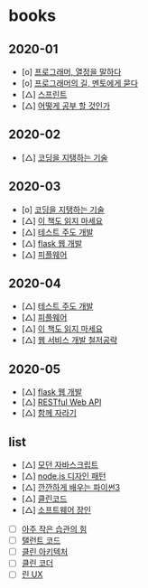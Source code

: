 # books

## 2020-01

- [o] <a href="https://www.aladin.co.kr/shop/wproduct.aspx?ItemId=14635471">프로그래머, 열정을 말하다 </a>
- [o] <a href="https://www.aladin.co.kr/shop/wproduct.aspx?ItemId=7415431">프로그래머의 길, 멘토에게 묻다 </a>
- [△] <a href="https://www.aladin.co.kr/shop/wproduct.aspx?ItemId=74920583">스프린트</a>
- [△] <a href="https://www.aladin.co.kr/shop/wproduct.aspx?ItemId=49588358">어떻게 공부 할 것인가</a>

## 2020-02

- [△] <a href="https://www.aladin.co.kr/shop/wproduct.aspx?ItemId=31679090">코딩을 지탱하는 기술 </a>

## 2020-03

- [o] <a href="https://www.aladin.co.kr/shop/wproduct.aspx?ItemId=31679090">코딩을 지탱하는 기술 </a>
- [△] <a href="https://www.aladin.co.kr/shop/wproduct.aspx?ItemId=174227910">이 책도 읽지 마세요 </a>
- [△] <a href="https://www.aladin.co.kr/shop/wproduct.aspx?ItemId=37469717">테스트 주도 개발</a>
- [△] <a href="https://www.aladin.co.kr/shop/wproduct.aspx?ItemId=90263000">flask 웹 개발</a>
- [△] <a href="https://www.aladin.co.kr/shop/wproduct.aspx?ItemId=43132954">피플웨어</a>

## 2020-04

- [△] <a href="https://www.aladin.co.kr/shop/wproduct.aspx?ItemId=37469717">테스트 주도 개발</a>
- [△] <a href="https://www.aladin.co.kr/shop/wproduct.aspx?ItemId=43132954">피플웨어</a>
- [△] <a href="https://www.aladin.co.kr/shop/wproduct.aspx?ItemId=174227910">이 책도 읽지 마세요 </a>
- [△] <a href="https://www.aladin.co.kr/shop/wproduct.aspx?ItemId=38880484">웹 서비스 개발 철저공략 </a>

## 2020-05

- [△] <a href="https://www.aladin.co.kr/shop/wproduct.aspx?ItemId=90263000">flask 웹 개발</a>
- [△] <a href="https://www.aladin.co.kr/shop/wproduct.aspx?ItemId=65747649">RESTful Web API</a>
- [△] <a href="https://www.aladin.co.kr/shop/wproduct.aspx?ItemId=175977462">함께 자라기 </a>

## list

- [△] <a href="https://www.aladin.co.kr/shop/wproduct.aspx?ItemId=122260559">모던 자바스크립트</a>
- [△] <a href="https://www.aladin.co.kr/shop/wproduct.aspx?ItemId=170174305">node.js 디자인 패턴</a>
- [△] <a href="https://www.aladin.co.kr/shop/wproduct.aspx?ItemId=179103585">깐깐하게 배우는 파이썬3</a>
- [△] <a href="https://www.aladin.co.kr/shop/wproduct.aspx?ItemId=34083680">클린코드</a>
- [△] <a href="https://www.aladin.co.kr//wproduct.aspx?ItemId=66925855">소프트웨어 장인</a>

- [ ] <a href="https://www.aladin.co.kr/shop/wproduct.aspx?ItemId=182285146">아주 작은 습관의 힘 </a>
- [ ] <a href="https://www.aladin.co.kr/shop/wproduct.aspx?ItemId=4101734">탤런트 코드</a>
- [ ] <a href="https://www.aladin.co.kr/shop/wproduct.aspx?ItemId=202322454">클린 아키텍처 </a>
- [ ] <a href="https://www.aladin.co.kr/shop/wproduct.aspx?ItemId=86619346">클린 코더</a>
- [ ] <a href="https://www.aladin.co.kr/shop/wproduct.aspx?ItemId=31424195">린 UX </a>
